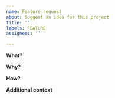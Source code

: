 ```yaml
---
name: Feature request
about: Suggest an idea for this project
title: ''
labels: FEATURE
assignees: ''

---
```


**What?**


**Why?**


**How?**


**Additional context**
